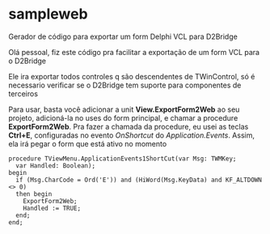 # sampleweb
Gerador de código para exportar um form Delphi VCL para D2Bridge

Olá pessoal, fiz este código pra facilitar a exportação de um form VCL para o D2Bridge

Ele ira exportar todos controles q são descendentes de TWinControl, só é necessario verificar se o D2Bridge tem suporte para componentes de terceiros

Para usar, basta você adicionar a unit **View.ExportForm2Web** ao seu projeto, adicioná-la no uses do form principal, e chamar a procedure **ExportForm2Web**. 
Pra fazer a chamada da procedure, eu usei as teclas **Ctrl+E**, configuradas no evento *OnShortcut* do *Application.Events*.
Assim, ela irá pegar o form que está ativo no momento

```
procedure TViewMenu.ApplicationEvents1ShortCut(var Msg: TWMKey;
  var Handled: Boolean);
begin
  if (Msg.CharCode = Ord('E')) and (HiWord(Msg.KeyData) and KF_ALTDOWN <> 0)
  then begin
    ExportForm2Web;
    Handled := TRUE;
  end;
end;
```
